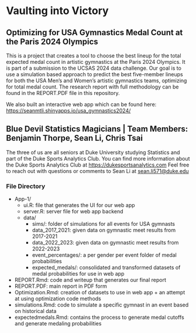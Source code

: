 # Vaulting into Victory
## Optimizing for USA Gymnastics Medal Count at the Paris 2024 Olympics

This is a project that creates a tool to choose the best lineup for the total expected medal count in artistic gymnastics at the Paris 2024 Olympics. It is part of a submission to the UCSAS 2024 data challenge. Our goal is to use a simulation based approach to predict the best five-member lineups for both the
USA Men’s and Women’s artistic gymnastics teams, optimizing for total medal count. The research report with full methodology can be found in the REPORT.PDF file in this repository. 

We also built an interactive web app which can be found here: https://seanmtli.shinyapps.io/usa_gymnastics2024/

## Blue Devil Statistics Magicians | Team Members: Benjamin Thorpe, Sean Li, Chris Tsai
The three of us are all seniors at Duke University studying Statistics and part of the Duke Sports Analytics Club. You can find more information about the Duke Sports Analytics Club at https://dukesportsanalytics.com Feel free to reach out with questions or comments to Sean Li at sean.li571@duke.edu 

### File Directory

- App-1/
  - ui.R: file that generates the UI for our web app
  - server.R: server file for web app backend
  - data/
    - sims/: folder of simulations for all events for USA gymnasts
    - data_2017_2021: given data on gymnastic meet results from 2017-2021
    - data_2022_2023: given data on gymnastic meet results from 2022-2023
    - event_percentages/: a per gender per event folder of medal probabilities
    - expected_medals/: consolidated and transformed datasets of medal probabilities for use in web app
- REPORT.Rmd: code and writeup that generates our final report
- REPORT.PDF: main report in PDF form
- Optimization.Rmd: creation of datasets to use in web app + an attempt at using optimization code methods
- simulations.Rmd: code to simulate a specific gymnast in an event based on historical data
- expectedmedals.Rmd: contains the process to generate medal cutoffs and generate medaling probabilities 


